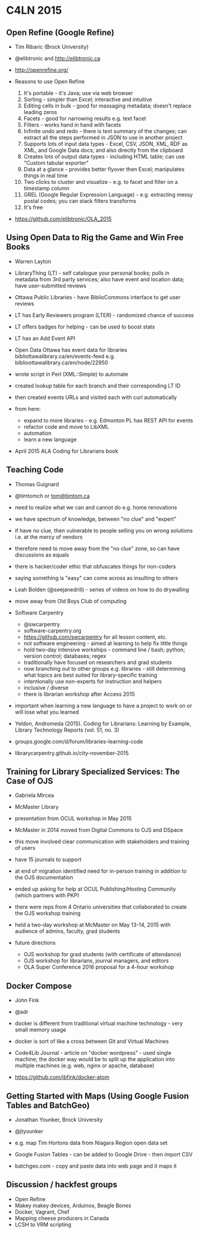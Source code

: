 # C4LN 2015

## Open Refine (Google Refine)

- Tim Ribaric (Brock University)
- @elibtronic and http://elibtronic.ca

- http://openrefine.org/
- Reasons to use Open Refine
  1. It's portable - it's Java; use via web browser
  1. Sorting - simpler than Excel; interactive and intuitive
  1. Editing cells in bulk - good for massaging metadata; doesn't replace leading zeros
  1. Facets - good for narrowing results e.g. text facet
  1. Filters - works hand in hand with facets
  1. Infinite undo and redo - there is text summary of the changes; can extract all the steps performed in JSON to use in another project
  1. Supports lots of input data types - Excel, CSV, JSON, XML, RDF as XML, and Google Data docs; and also directly from the clipboard
  1. Creates lots of output data types - including HTML table; can use "Custom tabular exporter"
  1. Data at a glance - provides better flyover then Excel; manipulates things in real time
  1. Two clicks to cluster and visualize - e.g. to facet and filter on a timestamp column
  1. GREL (Google Regular Expression Language) - e.g. extracting messy postal codes; you can stack filters transforms
  1. It's free
- https://github.com/elibtronic/OLA_2015


## Using Open Data to Rig the Game and Win Free Books 

- Warren Layton

- LibraryThing (LT) - self catalogue your personal books; pulls in metadata from 3rd party services; also have event and location data; have user-submitted reviews
- Ottawa Public Libraries - have BiblioCommons interface to get user reviews
- LT has Early Reviewers program (LTER) - randomized chance of success
- LT offers badges for helping - can be used to boost stats
- LT has an Add Event API 
- Open Data Ottawa has event data for libraries bibliottawalibrary.ca/en/events-feed e.g. biblioottawalibrary.ca/en/node/22950
- wrote script in Perl (XML::Simple) to automate
- created lookup table for each branch and their corresponding LT ID
- then created events URLs and visited each with curl automatically
- from here:
  - expand to more libraries - e.g. Edmonton PL has REST API for events
  - refactor code and move to LibXML
  - automation
  - learn a new language
- April 2015 ALA Coding for Librarians book


## Teaching Code

- Thomas Guignard 
- @timtomch or tom@timtom.ca

- need to realize what we can and cannot do e.g. home renovations
- we have spectrum of knowledge, between "no clue" and "expert"
- if have no clue, then vulnerable to people selling you on wrong solutions i.e. at the mercy of vendors
- therefore need to move away from the "no clue" zone, so can have discussions as equals
- there is hacker/coder ethic that obfuscates things for non-coders
- saying something is "easy" can come across as insulting to others
- Leah Bolden (@seejanedrill) - series of videos on how to do drywalling 
- move away from Old Boys Club of computing 
- Software Carpentry
  - @swcarpentry
  - software-carpentry.org
  - https://github.com/swcarpentry for all lesson content, etc.
  - not software engineering - aimed at learning to help fix little things 
  - hold two-day intensive workships - command line / bash; python; version control; databases; regex
  - traditionally have focused on researchers and grad students
  - now branching out to other groups e.g. libraries - still determining what topics are best suited for library-specific training
  - intentionally use non-experts for instruction and helpers
  - inclusive / diverse
  - there is librarian workshop after Access 2015
- important when learning a new language to have a project to work on or will lose what you learned
- Yeldon, Andromeda (2015). Coding for Librarians: Learning by Example, Library Technology Reports (vol. 51, no. 3)
- groups.google.com/d/forum/libraries-learning-code
- librarycarpentry.github.io/city-november-2015


## Training for Library Specialized Services: The Case of OJS

- Gabriela Mircea
- McMaster Library

- presentation from OCUL workshop in May 2015
- McMaster in 2014 moved from Digital Commons to OJS and DSpace
- this move involved clear communication with stakeholders and training of users
- have 15 journals to support
- at end of migration identified need for in-person training in addition to the OJS documentation
- ended up asking for help at OCUL Publishing/Hosting Community (which partners with PKP)
- there were reps from 4 Ontario universities that collaborated to create the OJS workshop training
- held a two-day workshop at McMaster on May 13-14, 2015 with audience of admins, faculty, grad students
- future directions
  - OJS workshop for grad students (with certificate of attendance)
  - OJS workshop for librarians, journal managers, and editors
  - OLA Super Conference 2016 proposal for a 4-hour workshop


## Docker Compose

- John Fink
- @adr

- docker is different from traditional virtual machine technology - very small memory usage
- docker is sort of like a cross between Git and Virtual Machines
- Code4Lib Journal - article on "docker wordpress" - used single machine; the docker way would be to split up the application into multiple machines (e.g. web, nginx or apache, database)
- https://github.com/jbfink/docker-atom
 

## Getting Started with Maps (Using Google Fusion Tables and BatchGeo)

- Jonathan Younker, Brock University
- @jtyounker

- e.g. map Tim Hortons data from Niagara Region open data set
- Google Fusion Tables - can be added to Google Drive - then import CSV
- batchgeo.com - copy and paste data into web page and it maps it


## Discussion / hackfest groups

- Open Refine
- Makey makey devices, Arduinos, Beagle Bones
- Docker, Vagrant, Chef
- Mapping cheese producers in Canada
- LCSH to VRM scripting

